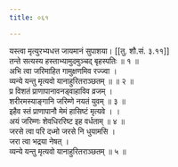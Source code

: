 ```yaml
---
title: ०६१

---
```

यस्त्वा मृत्युरभ्यधत्त जायमानं सुपाशया। [[तु. शौ.सं. ३.११]]  
तन्ते सत्यस्य हस्ताभ्यामुदमुञ्चद् बृहस्पतिः ॥ १ ॥  
अभि त्वा जरिमाहित गामुक्षणमिव रज्ज्वा ।  
व्यन्ये यन्तु मृत्यवो यानाहुरितराञ्छतम् ॥ ॥ २ ॥  
प्र विशतं प्राणापानावनड्वाहाविव व्रजम् ।  
शरीरमस्याङ्गानि जरिम्णे नयतं युवम् ॥ ३ ॥  
इहैव स्तं प्राणापानौ मेमं हासिष्टं मृत्यवे । ।  
अयं जरिम्णः शेवधिररिष्ट इह वर्धताम् ॥ ४ ॥  
जरसे त्वा परि दध्मो जरसे नि धुयामसि ।  
जरा त्वा भद्रया नेषत् ।  
व्यन्ये यन्तु मृत्यवो यानाहुरितराञ्छतम् ॥ ५ ॥  